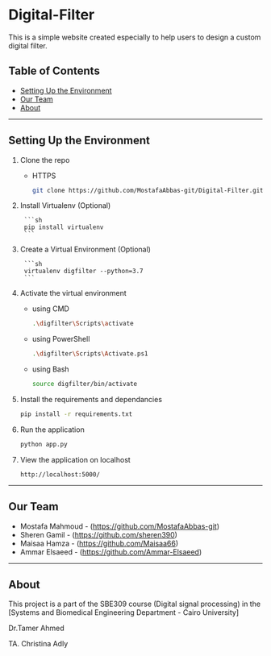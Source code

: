 # Digital-Filter
 This is a simple website created especially to help users to design a custom digital filter.


## Table of Contents

* [Setting Up the Environment](#setting-up-the-environment)
* [Our Team](#our-team)
* [About](#about)


** **
## Setting Up the Environment
1. Clone the repo
    - HTTPS
        ```sh
        git clone https://github.com/MostafaAbbas-git/Digital-Filter.git
        ```

2. Install Virtualenv  (Optional)

        ```sh
        pip install virtualenv
        ```


3. Create a Virtual Environment (Optional)

        ```sh
        virtualenv digfilter --python=3.7
        ```

4. Activate the virtual environment 
    - using CMD
        ```sh
        .\digfilter\Scripts\activate
        ```
    - using PowerShell
        ```sh
        .\digfilter\Scripts\Activate.ps1
        ```
    - using Bash
        ```sh
        source digfilter/bin/activate
        ```

3. Install the requirements and dependancies
    ```sh
    pip install -r requirements.txt
    ```


4. Run the application
    ```sh
    python app.py
    ```

5. View the application on localhost
    ```
    http://localhost:5000/
    ```

** **
## Our Team

* Mostafa Mahmoud - (https://github.com/MostafaAbbas-git)
* Sheren Gamil -  (https://github.com/sheren390)
* Maisaa Hamza - (https://github.com/Maisaa66)
* Ammar Elsaeed - (https://github.com/Ammar-Elsaeed)
** **

## About
This project is a part of the SBE309 course (Digital signal processing) in the [Systems and Biomedical Engineering Department - Cairo University]

Dr.Tamer Ahmed

TA. Christina Adly


